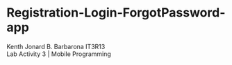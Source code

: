 # Registration-Login-ForgotPassword-app
Kenth Jonard B. Barbarona 
IT3R13  
Lab Activity 3 | Mobile Programming 
